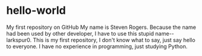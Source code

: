 # hello-world
My first repository on GitHub
My name is Steven Rogers. Because the name had been used by other developer, I have to use this stupid name--larkspur0.
This is my first repository, I don't know what to say, just say hello to everyone.
I have no experience in programming, just studying Python.
